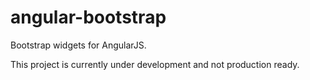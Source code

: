 angular-bootstrap
=================

Bootstrap widgets for AngularJS.

This project is currently under development and not production ready.
